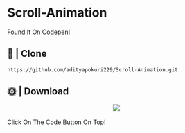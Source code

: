 # Scroll-Animation
<a href="https://codepen.io/isladjan">Found It On Codepen!</a>
## 📂 | Clone
```sh
https://github.com/adityapokuri229/Scroll-Animation.git
```

## 🌞 | Download
<div align="center">
  <img src="https://cdn.discordapp.com/attachments/866953240548868106/888740704573091990/unknown.png">
  <br> <br>
</div>
Click On The Code Button On Top!



